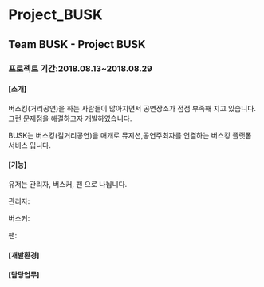 # Project_BUSK
## Team BUSK  - Project BUSK 

### 프로젝트 기간:2018.08.13~2018.08.29

#### [소개]

버스킹(거리공연)을 하는 사람들이 많아지면서 공연장소가 점점 부족해 지고 있습니다.
그런 문제점을 해결하고자 개발하였습니다.

BUSK는 버스킹(길거리공연)을 매개로 뮤지션,공연주최자를 연결하는 버스킹 플랫폼 서비스 입니다.


#### [기능]
유저는 관리자, 버스커, 팬 으로 나뉩니다.

관리자:

버스커:

팬:


#### [개발환경]

#### [담당업무]

